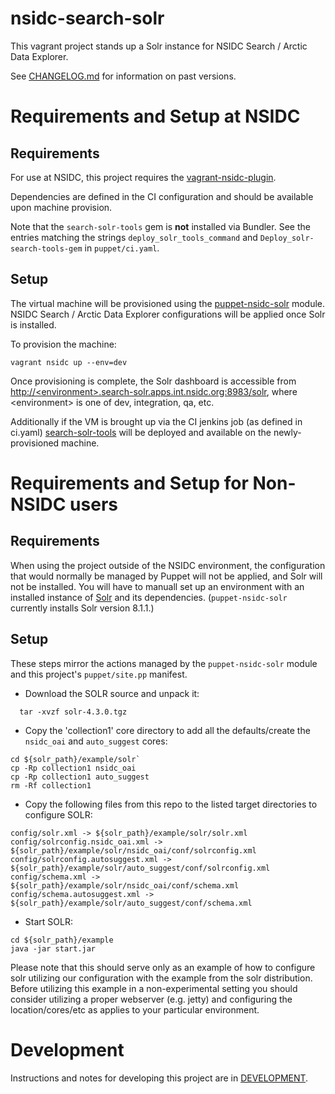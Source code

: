 # nsidc-search-solr

This vagrant project stands up a Solr instance for NSIDC Search / Arctic Data
Explorer.

See
[CHANGELOG.md](https://github.com/nsidc/search-solr/blob/master/CHANGELOG.md)
for information on past versions.

# Requirements and Setup at NSIDC

## Requirements
For use at NSIDC, this project requires the [vagrant-nsidc-plugin](https://bitbucket.org/nsidc/vagrant-nsidc-plugin).

Dependencies are defined in the CI configuration and should be available upon machine provision.

Note that the `search-solr-tools` gem is **not** installed via Bundler.
See the entries matching the strings `deploy_solr_tools_command` and
`Deploy_solr-search-tools-gem` in `puppet/ci.yaml`.

## Setup
The virtual machine will be provisioned using the
[puppet-nsidc-solr](https://bitbucket.org/nsidc/puppet-nsidc-solr) module.
NSIDC Search / Arctic Data Explorer configurations will be applied once Solr is
installed.

To provision the machine:
```shell
vagrant nsidc up --env=dev
```

Once provisioning is complete, the Solr dashboard is accessible from
[http://&lt;environment&gt;.search-solr.apps.int.nsidc.org:8983/solr](), where
&lt;environment&gt; is one of dev, integration, qa, etc.

Additionally if the VM is brought up via the CI jenkins job (as defined in ci.yaml)
[search-solr-tools](https://github.com/nsidc/search-solr-tools) will be deployed
 and available on the newly-provisioned machine.

# Requirements and Setup for Non-NSIDC users

## Requirements

When using the project outside of the NSIDC environment, the configuration that
would normally be managed by Puppet will not be applied, and Solr will not be
installed.  You will have to manuall set up an environment with an installed instance of
[Solr](http://lucene.apache.org/solr/downloads.html) and its dependencies.
(`puppet-nsidc-solr` currently installs Solr version 8.1.1.)

## Setup

These steps mirror the actions managed by the `puppet-nsidc-solr` module and this project's
`puppet/site.pp` manifest.

* Download the SOLR source and unpack it:

```
  tar -xvzf solr-4.3.0.tgz
```

*  Copy the 'collection1' core directory to add all the defaults/create the `nsidc_oai` and `auto_suggest` cores:

```
cd ${solr_path}/example/solr`
cp -Rp collection1 nsidc_oai
cp -Rp collection1 auto_suggest
rm -Rf collection1
```

* Copy the following files from this repo to the listed target directories to configure SOLR:

```
config/solr.xml -> ${solr_path}/example/solr/solr.xml
config/solrconfig.nsidc_oai.xml ->  ${solr_path}/example/solr/nsidc_oai/conf/solrconfig.xml
config/solrconfig.autosuggest.xml -> ${solr_path}/example/solr/auto_suggest/conf/solrconfig.xml
config/schema.xml -> ${solr_path}/example/solr/nsidc_oai/conf/schema.xml
config/schema.autosuggest.xml -> ${solr_path}/example/solr/auto_suggest/conf/schema.xml
```

* Start SOLR:

```
cd ${solr_path}/example
java -jar start.jar
```

Please note that this should serve only as an example of how to configure solr
utilizing our configuration with the example from the solr distribution.  Before
utilizing this example in a non-experimental setting you should consider
utilizing a proper webserver (e.g. jetty) and configuring the location/cores/etc
as applies to your particular environment.

# Development

Instructions and notes for developing this project are in
[DEVELOPMENT](https://github.com/nsidc/search-solr/blob/master/DEVELOPMENT.md).
